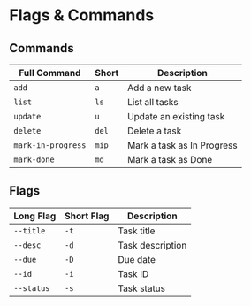 # Flags & Commands

## Commands
| Full Command | Short | Description |
|--------------|-------|-------------|
| `add`        | `a`   | Add a new task |
| `list`       | `ls`  | List all tasks |
| `update`     | `u`   | Update an existing task |
| `delete`     | `del` | Delete a task |
| `mark-in-progress` | `mip` | Mark a task as In Progress |
| `mark-done`  | `md`  | Mark a task as Done |

## Flags
| Long Flag | Short Flag | Description |
|-----------|------------|-------------|
| `--title` | `-t`       | Task title |
| `--desc`  | `-d`       | Task description |
| `--due`   | `-D`       | Due date |
| `--id`    | `-i`       | Task ID |
| `--status`| `-s`       | Task status |
